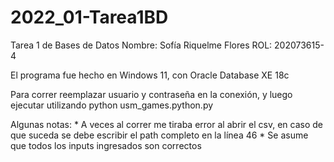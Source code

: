 # 2022_01-Tarea1BD
Tarea 1 de Bases de Datos
Nombre: Sofía Riquelme Flores
ROL: 202073615-4

El programa fue hecho en Windows 11, con Oracle Database XE 18c

Para correr reemplazar usuario y contraseña en la conexión, y luego ejecutar utilizando python usm_games.python.py

Algunas notas:
    * A veces al correr me tiraba error al abrir el csv, en caso de que suceda se debe escribir el path completo en la línea 46
    * Se asume que todos los inputs ingresados son correctos
